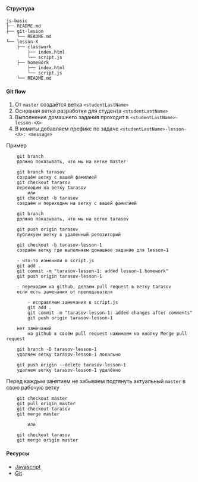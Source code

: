 #### Структура

```
js-basic
├── README.md
├── git-lesson
    └── README.md
└── lesson-X
    ├── classwork
        ├── index.html
        └── script.js
    ├── homework
        ├── index.html
        └── script.js
    └── README.md
```

#### Git flow

1. От `master` создаётся ветка `<studentLastName>`
2. Основная ветка разработки для студента `<studentLastName>`
3. Выполнение домашнего задания проходит в `<studentLastName>-lesson-<X>`
4. В комиты добавляем префикс по задаче `<studentLastName>-lesson-<X>: <message>`

Пример
```
    git branch
    должно показывать, что мы на ветке master

    git branch tarasov
    создаём ветку с вашей фамилией
    git checkout tarasov
    переходим на ветку tarasov
        или
    git checkout -b tarasov 
    создаём и переходим на ветку с вашей фамилией

    git branch  
    должно показывать, что мы на ветке tarasov

    git push origin tarasov
    публикуем ветку в удаленный репозиторий

    git checkout -b tarasov-lesson-1  
    создаём ветку где выполняем домашнее задание для lesson-1

    - что-то изменили в script.js
    git add .
    git commit -m "tarasov-lesson-1: added lesson-1 homework"
    git push origin tarasov-lesson-1

    - переходим на github, делаем pull request в ветку tarasov
    если есть замечания от преподавателя

        - исправляем замечания в script.js
        git add .
        git commit -m "tarasov-lesson-1: added changes after comments"
        git push origin tarasov-lesson-1

    нет замечаний
        на github в своём pull request нажимаем на кнопку Merge pull request
    
    git branch -D tarasov-lesson-1
    удаляем ветку tarasov-lesson-1 локально

    git push origin --delete tarasov-lesson-1
    удаляем ветку tarasov-lesson-1 удалённо
```

Перед каждым занятием не забываем подтянуть актуальный `master` в свою рабочую ветку
```
    git checkout master
    git pull origin master
    git checkout tarasov
    git merge master

        или

    git checkout tarasov
    git merge origin master
```

#### Ресурсы
- [Javascript](https://learn.javascript.ru/)
- [Git](https://git-scm.com/book/ru/v2)